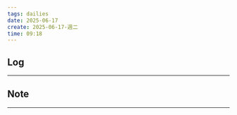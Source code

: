 ```yaml
---
tags: dailies  
date: 2025-06-17
create: 2025-06-17-週二
time: 09:18
---
```

## Log
---


## Note
---

